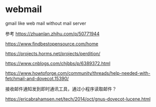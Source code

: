 # webmail
gmail like web mail without mail server

参考
https://zhuanlan.zhihu.com/p/50771944

https://www.findbestopensource.com/home

https://projects.horms.net/projects/perdition/

https://www.cnblogs.com/chjbbs/p/6389372.html

https://www.howtoforge.com/community/threads/help-needed-with-fetchmail-and-dovecot.15390/

接收邮件通知发到即时通讯工具，通过小程序读取邮件？

https://ericabrahamsen.net/tech/2014/oct/gnus-dovecot-lucene.html
